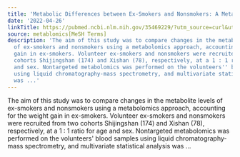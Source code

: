 ```yaml
---
title: 'Metabolic Differences between Ex-Smokers and Nonsmokers: A Metabolomic Analysis'
date: '2022-04-26'
linkTitle: https://pubmed.ncbi.nlm.nih.gov/35469229/?utm_source=curl&utm_medium=rss&utm_campaign=pubmed-2&utm_content=1Zkrxt7ktlCbHBXEV3v65xxSnkSWNsJ1A6Fq3gBniKhGfIUslK&fc=20210907212339&ff=20220427215006&v=2.17.6
source: metablomics[MeSH Terms]
description: 'The aim of this study was to compare changes in the metabolite levels
  of ex-smokers and nonsmokers using a metabolomics approach, accounting for the weight
  gain in ex-smokers. Volunteer ex-smokers and nonsmokers were recruited from two
  cohorts Shijingshan (174) and Xishan (78), respectively, at a 1 : 1 ratio for age
  and sex. Nontargeted metabolomics was performed on the volunteers'' blood samples
  using liquid chromatography-mass spectrometry, and multivariate statistical analysis
  was ...'
---
```

The aim of this study was to compare changes in the metabolite levels of ex-smokers and nonsmokers using a metabolomics approach, accounting for the weight gain in ex-smokers. Volunteer ex-smokers and nonsmokers were recruited from two cohorts Shijingshan (174) and Xishan (78), respectively, at a 1 : 1 ratio for age and sex. Nontargeted metabolomics was performed on the volunteers' blood samples using liquid chromatography-mass spectrometry, and multivariate statistical analysis was ...